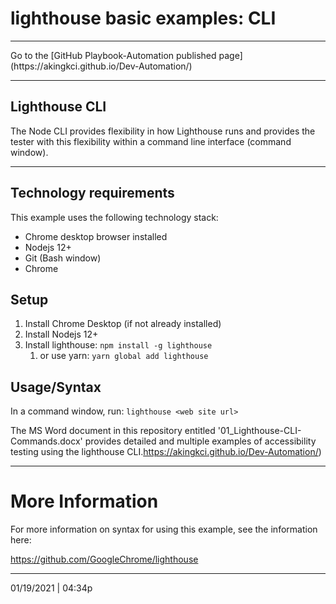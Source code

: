 # lighthouse basic examples: CLI

<hr>
Go to the [GitHub Playbook-Automation published page](https://akingkci.github.io/Dev-Automation/)

<hr>

## Lighthouse CLI

The Node CLI provides  flexibility in how Lighthouse runs and provides the tester with this flexibility within a command line interface (command window).

<hr>

## Technology requirements


This example uses the following technology stack:

- Chrome desktop browser installed
- Nodejs 12+
- Git (Bash window)
- Chrome

## Setup

1. Install Chrome Desktop (if not already installed)
2. Install Nodejs 12+
3. Install lighthouse: `npm install -g lighthouse`
   1. or use yarn: `yarn global add lighthouse`

## Usage/Syntax

In a command window, run: `lighthouse <web site url>`

The MS Word document in this repository entitled '01_Lighthouse-CLI-Commands.docx' provides detailed and multiple examples of accessibility testing using the lighthouse CLI.https://akingkci.github.io/Dev-Automation/)

<hr>

# More Information

For more information on syntax for using this example, see the information here:

https://github.com/GoogleChrome/lighthouse



<hr>

01/19/2021 | 04:34p

